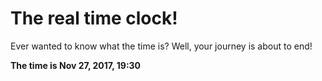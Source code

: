 # The real time clock!

Ever wanted to know what the time is? Well, your journey is about to end!

**The time is Nov 27, 2017, 19:30**